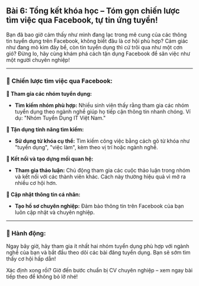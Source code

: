 ## Bài 6: Tổng kết khóa học – Tóm gọn chiến lược tìm việc qua Facebook, tự tin ứng tuyển!

Bạn đã bao giờ cảm thấy như mình đang lạc trong mê cung của các thông tin tuyển dụng trên Facebook, không biết đâu là cơ hội phù hợp? Cảm giác như đang mò kim đáy bể, còn tin tuyển dụng thì cứ trôi qua như một cơn gió? Đừng lo, hãy cùng khám phá cách tận dụng Facebook để săn việc như một người chuyên nghiệp!

---

### 📌 Chiến lược tìm việc qua Facebook:

**🔹 Tham gia các nhóm tuyển dụng:**
- **Tìm kiếm nhóm phù hợp:** Nhiều sinh viên thấy rằng tham gia các nhóm tuyển dụng theo ngành nghề giúp họ tiếp cận thông tin nhanh chóng. Ví dụ: "Nhóm Tuyển Dụng IT Việt Nam."

**🔹 Tận dụng tính năng tìm kiếm:**
- **Sử dụng từ khóa cụ thể:** Tìm kiếm công việc bằng cách gõ từ khóa như "tuyển dụng", "việc làm", kèm theo vị trí hoặc ngành nghề.

**🔹 Kết nối và tạo dựng mối quan hệ:**
- **Tham gia thảo luận:** Chủ động tham gia các cuộc thảo luận trong nhóm và kết nối với các thành viên khác. Cách này thường hiệu quả vì mở ra nhiều cơ hội hơn.

**🔹 Cập nhật thông tin cá nhân:**
- **Tạo hồ sơ chuyên nghiệp:** Đảm bảo thông tin trên Facebook của bạn luôn cập nhật và chuyên nghiệp.

---

### 🚀 Hành động:

Ngay bây giờ, hãy tham gia ít nhất hai nhóm tuyển dụng phù hợp với ngành nghề của bạn và bắt đầu theo dõi các bài đăng tuyển dụng. Bạn sẽ sớm tìm thấy cơ hội hấp dẫn!

Xác định xong rồi? Giờ đến bước chuẩn bị CV chuyên nghiệp – xem ngay bài tiếp theo để không bỏ lỡ nhé!